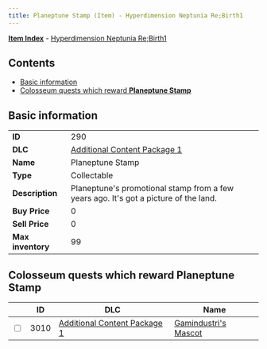 ```yaml
---
title: Planeptune Stamp (Item) - Hyperdimension Neptunia Re;Birth1
---
```


[**Item Index**](/neptunia/rb1/item/index.html) - [Hyperdimension Neptunia Re;Birth1](/neptunia/rb1)

## Contents

- [Basic information](#basic-information)
- [Colosseum quests which reward **Planeptune Stamp**](#colosseum-quests-which-reward-planeptune-stamp)

## Basic information

|   |   |
| -- | -- |
| **ID** | 290 |
| **DLC** | [Additional Content Package 1](/neptunia/rb1/dlc/10-pack1.html) |
| **Name** | Planeptune Stamp |
| **Type** | Collectable |
| **Description** | Planeptune's promotional stamp from a few years ago. It's got a picture of the land. |
| **Buy Price** | 0 |
| **Sell Price** | 0 |
| **Max inventory** | 99 |


## Colosseum quests which reward **Planeptune Stamp**

|    | ID | DLC | Name |
| -- | -- | --- | ---- |
| <input type="checkbox" id="rb1-colosseum-10-3010" class="trackbox" /> | 3010 | [Additional Content Package 1](/neptunia/rb1/dlc/10-pack1.html) | [Gamindustri's Mascot](/neptunia/rb1/colosseum/10-3010-gamindustris-mascot.html) |
